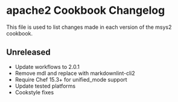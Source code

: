 # apache2 Cookbook Changelog

This file is used to list changes made in each version of the msys2 cookbook.

## Unreleased

- Update workflows to 2.0.1
- Remove mdl and replace with markdownlint-cli2
- Require Chef 15.3+ for unified_mode support
- Update tested platforms
- Cookstyle fixes
